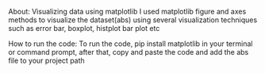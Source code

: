 About: Visualizing data using matplotlib 
I used matplotlib figure and axes methods to visualize the dataset(abs) using several visualization techniques such as error bar, boxplot, histplot bar plot etc

How to run the code:
To run the code, pip install matplotlib in your terminal or command prompt, after that, copy and paste the code and add the abs file to your project path

